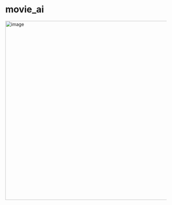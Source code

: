 # movie_ai
<img width="1115" height="559" alt="image" src="https://github.com/user-attachments/assets/e5f1fcd0-5e7b-409c-82cb-b29cb6123dfc" />
